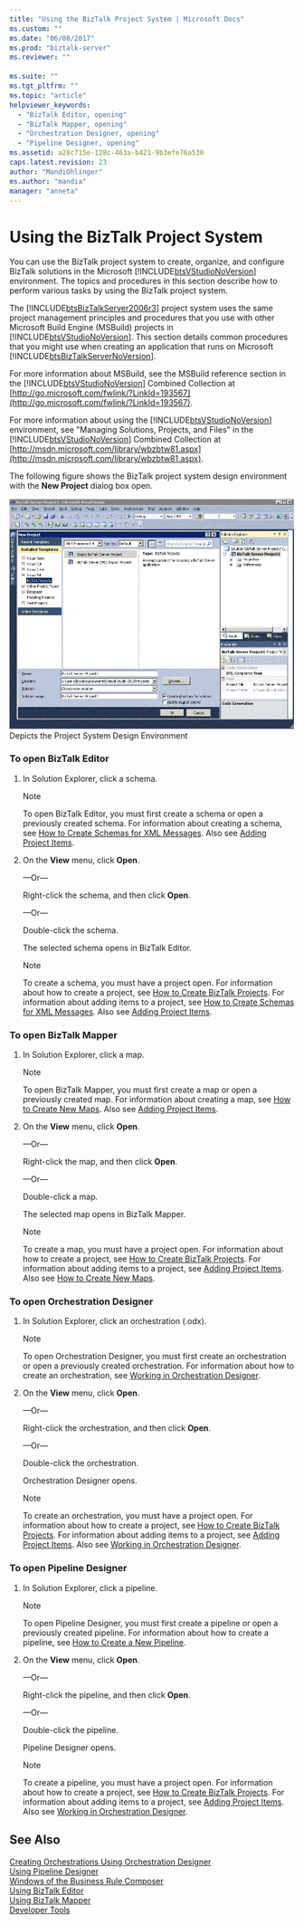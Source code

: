 ```yaml
---
title: "Using the BizTalk Project System | Microsoft Docs"
ms.custom: ""
ms.date: "06/08/2017"
ms.prod: "biztalk-server"
ms.reviewer: ""

ms.suite: ""
ms.tgt_pltfrm: ""
ms.topic: "article"
helpviewer_keywords: 
  - "BizTalk Editor, opening"
  - "BizTalk Mapper, opening"
  - "Orchestration Designer, opening"
  - "Pipeline Designer, opening"
ms.assetid: a28c715e-128c-463a-b421-9b3efe76a530
caps.latest.revision: 23
author: "MandiOhlinger"
ms.author: "mandia"
manager: "anneta"
---
```

# Using the BizTalk Project System
You can use the BizTalk project system to create, organize, and configure BizTalk solutions in the Microsoft [!INCLUDE[btsVStudioNoVersion](../includes/btsvstudionoversion-md.md)] environment. The topics and procedures in this section describe how to perform various tasks by using the BizTalk project system.  
  
 The [!INCLUDE[btsBizTalkServer2006r3](../includes/btsbiztalkserver2006r3-md.md)] project system uses the same project management principles and procedures that you use with other Microsoft Build Engine (MSBuild) projects in [!INCLUDE[btsVStudioNoVersion](../includes/btsvstudionoversion-md.md)]. This section details common procedures that you might use when creating an application that runs on Microsoft [!INCLUDE[btsBizTalkServerNoVersion](../includes/btsbiztalkservernoversion-md.md)].  
  
 For more information about MSBuild, see the MSBuild reference section in the [!INCLUDE[btsVStudioNoVersion](../includes/btsvstudionoversion-md.md)] Combined Collection at [http://go.microsoft.com/fwlink/?LinkId=193567](http://go.microsoft.com/fwlink/?LinkId=193567).  
  
 For more information about using the [!INCLUDE[btsVStudioNoVersion](../includes/btsvstudionoversion-md.md)] environment, see "Managing Solutions, Projects, and Files" in the [!INCLUDE[btsVStudioNoVersion](../includes/btsvstudionoversion-md.md)] Combined Collection at [http://msdn.microsoft.com/library/wbzbtw81.aspx](http://msdn.microsoft.com/library/wbzbtw81.aspx).  
  
 The following figure shows the BizTalk project system design environment with the **New Project** dialog box open.  
  
 ![Project Systems](../core/media/bts-biztalk2009-projectsystems.gif "bts_BizTalk2009_ProjectSystems")  
Depicts the Project System Design Environment  
  
### To open BizTalk Editor  
  
1.  In Solution Explorer, click a schema.  
  
    > [!NOTE]
    >  To open BizTalk Editor, you must first create a schema or open a previously created schema. For information about creating a schema, see [How to Create Schemas for XML Messages](../core/how-to-create-schemas-for-xml-messages.md). Also see [Adding Project Items](../core/adding-project-items.md).  
  
2.  On the **View** menu, click **Open**.  
  
     —Or—  
  
     Right-click the schema, and then click **Open**.  
  
     —Or—  
  
     Double-click the schema.  
  
     The selected schema opens in BizTalk Editor.  
  
    > [!NOTE]
    >  To create a schema, you must have a project open. For information about how to create a project, see [How to Create BizTalk Projects](../core/how-to-create-biztalk-projects.md). For information about adding items to a project, see [How to Create Schemas for XML Messages](../core/how-to-create-schemas-for-xml-messages.md). Also see [Adding Project Items](../core/adding-project-items.md).  
  
### To open BizTalk Mapper  
  
1.  In Solution Explorer, click a map.  
  
    > [!NOTE]
    >  To open BizTalk Mapper, you must first create a map or open a previously created map. For information about creating a map, see [How to Create New Maps](../core/how-to-create-new-maps.md). Also see [Adding Project Items](../core/adding-project-items.md).  
  
2.  On the **View** menu, click **Open**.  
  
     —Or—  
  
     Right-click the map, and then click **Open**.  
  
     —Or—  
  
     Double-click a map.  
  
     The selected map opens in BizTalk Mapper.  
  
    > [!NOTE]
    >  To create a map, you must have a project open. For information about how to create a project, see [How to Create BizTalk Projects](../core/how-to-create-biztalk-projects.md). For information about adding items to a project, see [Adding Project Items](../core/adding-project-items.md). Also see [How to Create New Maps](../core/how-to-create-new-maps.md).  
  
### To open Orchestration Designer  
  
1.  In Solution Explorer, click an orchestration (.odx).  
  
    > [!NOTE]
    >  To open Orchestration Designer, you must first create an orchestration or open a previously created orchestration. For information about how to create an orchestration, see [Working in Orchestration Designer](../core/working-in-orchestration-designer.md).  
  
2.  On the **View** menu, click **Open**.  
  
     —Or—  
  
     Right-click the orchestration, and then click **Open**.  
  
     —Or—  
  
     Double-click the orchestration.  
  
     Orchestration Designer opens.  
  
    > [!NOTE]
    >  To create an orchestration, you must have a project open. For information about how to create a project, see [How to Create BizTalk Projects](../core/how-to-create-biztalk-projects.md). For information about adding items to a project, see [Adding Project Items](../core/adding-project-items.md). Also see [Working in Orchestration Designer](../core/working-in-orchestration-designer.md).  
  
### To open Pipeline Designer  
  
1.  In Solution Explorer, click a pipeline.  
  
    > [!NOTE]
    >  To open Pipeline Designer, you must first create a pipeline or open a previously created pipeline. For information about how to create a pipeline, see [How to Create a New Pipeline](../core/how-to-create-a-new-pipeline.md).  
  
2.  On the **View** menu, click **Open**.  
  
     —Or—  
  
     Right-click the pipeline, and then click **Open**.  
  
     —Or—  
  
     Double-click the pipeline.  
  
     Pipeline Designer opens.  
  
    > [!NOTE]
    >  To create a pipeline, you must have a project open. For information about how to create a project, see [How to Create BizTalk Projects](../core/how-to-create-biztalk-projects.md). For information about adding items to a project, see [Adding Project Items](../core/adding-project-items.md). Also see [Working in Orchestration Designer](../core/working-in-orchestration-designer.md).  
  
## See Also  
 [Creating Orchestrations Using Orchestration Designer](../core/creating-orchestrations-using-orchestration-designer.md)   
 [Using Pipeline Designer](../core/using-pipeline-designer.md)   
 [Windows of the Business Rule Composer](../core/windows-of-the-business-rule-composer.md)   
 [Using BizTalk Editor](../core/using-biztalk-editor.md)   
 [Using BizTalk Mapper](../core/using-biztalk-mapper.md)   
 [Developer Tools](../core/developer-tools.md)